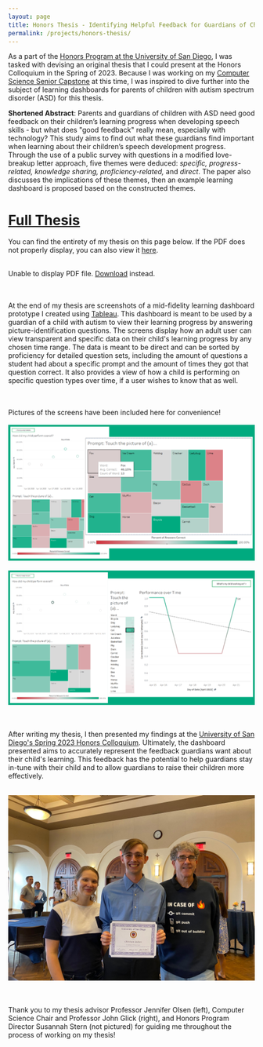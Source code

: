 ```yaml
---
layout: page
title: Honors Thesis - Identifying Helpful Feedback for Guardians of Children with Autism
permalink: /projects/honors-thesis/
---
```


As a part of the <a href = "https://www.sandiego.edu/honors/" target = "_blank"><u>Honors Program at the University of San Diego</u></a>, I was tasked with devising an original thesis that I could present at the Honors Colloquium in the Spring of 2023. Because I was working on my <a href = "/projects/usd-capstone"><u>Computer Science Senior Capstone</u></a> at this time, I was inspired to dive further into the subject of learning dashboards for parents of children with autism spectrum disorder (ASD) for this thesis.

<b>Shortened Abstract</b>: Parents and guardians of children with ASD need good feedback on their children’s learning progress when developing speech skills - but what does "good feedback" really mean, especially with technology? This study aims to find out what these guardians find important when learning about their children’s speech development progress. Through the use of a public survey with questions in a modified love-breakup letter approach, five themes were deduced: <i>specific, progress-related, knowledge sharing, proficiency-related,</i> and <i>direct</i>. The paper also discusses the implications of these themes, then an example learning dashboard is proposed based on the constructed themes.


<html>
  <head>
    <title>Honors Thesis</title>
  </head>
  <body>
  <h1><a href = "/docs/assets/honors_thesis.pdf" target = "_blank"><u>Full Thesis</u></a></h1>
    <p>You can find the entirety of my thesis on this page below. If the PDF does not properly display, you can also view it <a href = "/docs/assets/honors_thesis.pdf" target = "_blank"><u>here</u></a>.<br><br>
    <object data="/docs/assets/honors_thesis.pdf" type="application/pdf" width="100%" height="500px">
      <p>Unable to display PDF file. <a href="/docs/assets/honors_thesis.pdf">Download</a> instead.</p>
    </object>


<br><br>At the end of my thesis are screenshots of a mid-fidelity learning dashboard prototype I created using <a href = "https://www.tableau.com/" target = "_blank"><u>Tableau</u></a>. This dashboard is meant to be used by a guardian of a child with autism to view their learning progress by answering picture-identification questions. The screens display how an adult user can view transparent and specific data on their child's learning progress by any chosen time range. The data is meant to be direct and can be sorted by proficiency for detailed question sets, including the amount of questions a student had about a specific prompt and the amount of times they got that question correct. It also provides a view of how a child is performing on specific question types over time, if a user wishes to know that as well.

<br><br>Pictures of the screens have been included here for convenience!<br><br>
<img src="/docs/assets/hdashboard_1.png" alt="The first set of pages from the dashboard I created for my senior project."/>
<br><br>
<img src="/docs/assets/hdashboard_2.png" alt="The second set of pages from the dashboard I created for my senior project."/>


<br><br>After writing my thesis, I then presented my findings at the <a href = "https://drive.google.com/file/d/1jyaPHea3IanWpcwlLsQDQzkYXt8s2aCJ/view" target = "_blank"><u>University of San Diego's Spring 2023 Honors Colloquium</u></a>. Ultimately, the dashboard presented aims to accurately represent the feedback guardians want about their child's learning. This feedback has the potential to help guardians stay in-tune with their child and to allow guardians to raise their children more effectively.<br><br>


<img src="/docs/assets/honors-and-profs.jpg" alt="A picture of Christian Gideon with Professors Jennifer Olsen and John Glick from the University of San Diego."/>

<br><br>Thank you to my thesis advisor Professor Jennifer Olsen (left), Computer Science Chair and Professor John Glick (right), and Honors Program Director Susannah Stern (not pictured) for guiding me throughout the process of working on my thesis!